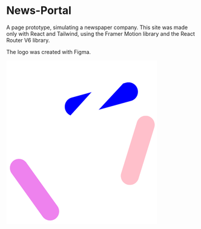 # News-Portal
A page prototype, simulating a newspaper company. This site was made only with React and Tailwind, 
using the Framer Motion library and the React Router V6 library.

The logo was created with Figma.

![Logo created for this website](https://raw.githubusercontent.com/LorenzoCasal/News-Portal/main/public/logo.png)
